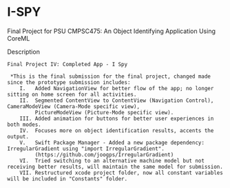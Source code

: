 # I-SPY
Final Project for PSU CMPSC475: An Object Identifying Application Using CoreML 

Description

    Final Project IV: Completed App - I Spy

     *This is the final submission for the final project, changed made since the prototype submission includes: 
        I.   Added NavigationView for better flow of the app; no longer sitting on home screen for all activities.
        II.  Segmented ContentView to ContentView (Navigation Control), CameraModeView (Camera-Mode specific view), 
             PictureModeView (Picture-Mode specific view).
        III. Added animation for buttons for better user experiences in both modes. 
        IV.  Focuses more on object identification results, accents the output.
        V.   Swift Package Manager - Added a new package dependency: IrregularGradient using "import IrregularGradient".
             (https://github.com/joogps/IrregularGradient)
        VI.  Tried switching to an alternative machine model but not receiving better results, will maintain the same model for submission.
        VII. Restructured xcode project folder, now all constant variables will be included in "Constants" folder.
